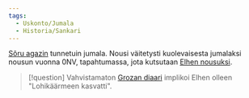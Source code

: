 ```yaml
---
tags:
  - Uskonto/Jumala
  - Historia/Sankari
---
```

[Sôru agazin](Sôru-agaz.md) tunnetuin jumala. Nousi väitetysti kuolevaisesta jumalaksi nousun vuonna 0NV, tapahtumassa, jota kutsutaan [Elhen nousuksi](Elhen%20nouseminen.md).

>[!question] Vahvistamaton 
[Grozan diaari](Grozan%20diaari.md) implikoi Elhen olleen "Lohikäärmeen kasvatti".
